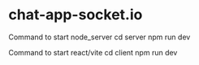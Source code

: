 # chat-app-socket.io


Command to start node_server
    cd server
    npm run dev


Command to start react/vite
    cd client
    npm run dev